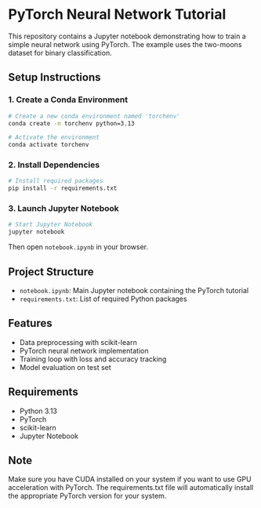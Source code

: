 # PyTorch Neural Network Tutorial

This repository contains a Jupyter notebook demonstrating how to train a simple neural network using PyTorch. The example uses the two-moons dataset for binary classification.

## Setup Instructions

### 1. Create a Conda Environment

```bash
# Create a new conda environment named 'torchenv'
conda create -n torchenv python=3.13

# Activate the environment
conda activate torchenv
```

### 2. Install Dependencies

```bash
# Install required packages
pip install -r requirements.txt
```

### 3. Launch Jupyter Notebook

```bash
# Start Jupyter Notebook
jupyter notebook
```

Then open `notebook.ipynb` in your browser.

## Project Structure

- `notebook.ipynb`: Main Jupyter notebook containing the PyTorch tutorial
- `requirements.txt`: List of required Python packages

## Features

- Data preprocessing with scikit-learn
- PyTorch neural network implementation
- Training loop with loss and accuracy tracking
- Model evaluation on test set

## Requirements

- Python 3.13
- PyTorch
- scikit-learn
- Jupyter Notebook

## Note

Make sure you have CUDA installed on your system if you want to use GPU acceleration with PyTorch. The requirements.txt file will automatically install the appropriate PyTorch version for your system.